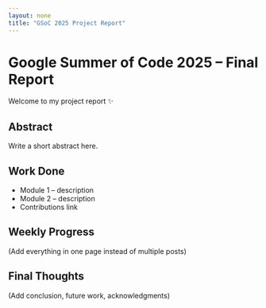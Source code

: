 ```yaml
---
layout: none
title: "GSoC 2025 Project Report"
---
```


# Google Summer of Code 2025 – Final Report

Welcome to my project report ✨  

## Abstract
Write a short abstract here.

## Work Done
- Module 1 – description
- Module 2 – description
- Contributions link

## Weekly Progress
(Add everything in one page instead of multiple posts)

## Final Thoughts
(Add conclusion, future work, acknowledgments)

